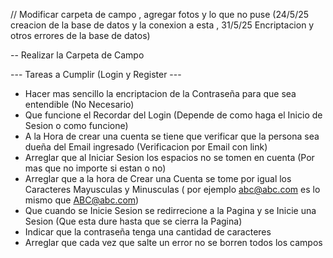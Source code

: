 
// Modificar carpeta de campo , agregar fotos y lo que no puse (24/5/25 creacion de la base de datos y la conexion a esta , 31/5/25 Encriptacion y otros errores de la base de datos)

-- Realizar la Carpeta de Campo

--- Tareas a Cumplir (Login y Register ---
- Hacer mas sencillo la encriptacion de la Contraseña para que sea entendible (No Necesario)
- Que funcione el Recordar del Login (Depende de como haga el Inicio de Sesion o como funcione)
- A la Hora de crear una cuenta se tiene que verificar que la persona sea dueña del Email ingresado (Verificacion por Email con link)
- Arreglar que al Iniciar Sesion los espacios no se tomen en cuenta (Por mas que no importe si estan o no)
- Arreglar que a la hora de Crear una Cuenta se tome por igual los Caracteres Mayusculas y Minusculas  ( por ejemplo abc@abc.com es lo mismo que ABC@abc.com)
- Que cuando se Inicie Sesion se redirrecione a la Pagina y se Inicie una Sesion (Que esta dure hasta que se cierra la Pagina)
- Indicar que la contraseña tenga una cantidad de caracteres
- Arreglar que cada vez que salte un error no se borren todos los campos